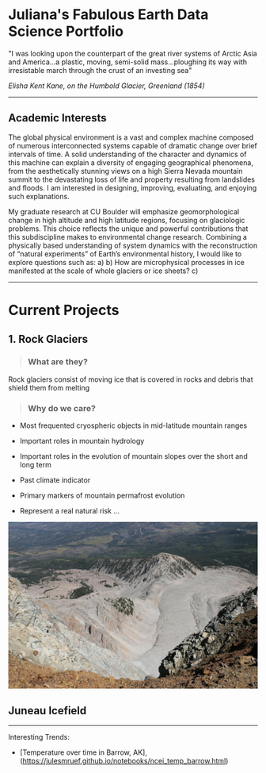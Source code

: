 # Juliana's Fabulous Earth Data Science Portfolio



"I was looking upon the counterpart of the great river systems of Arctic Asia and America...a plastic, moving, semi-solid mass...ploughing its way with irresistable march through the crust of an investing sea" 

*Elisha Kent Kane, on the Humbold Glacier, Greenland (1854)*


***

## Academic Interests

The global physical environment is a vast and complex machine composed of numerous interconnected systems capable of dramatic change over brief intervals of time. A solid understanding of the character and dynamics of this machine can explain a diversity of engaging geographical phenomena, from the aesthetically stunning views on a high Sierra Nevada mountain summit to the devastating loss of life and property resulting from landslides and floods. I am interested in designing, improving, evaluating, and enjoying such explanations.

My graduate research at CU Boulder will emphasize geomorphological change in high altitude and high latitude regions, focusing on glaciologic problems. This choice reflects the unique and powerful contributions that this subdiscipline makes to environmental change research. Combining a physically based understanding of system dynamics with the reconstruction of “natural experiments” of Earth’s environmental history, I would like to explore questions such as: 
a) 
b) How are microphysical processes in ice manifested at the scale of whole glaciers or ice sheets? 
c)

***
# Current Projects

## 1. Rock Glaciers
> ### What are they? 
Rock glaciers consist of moving ice that is covered in rocks and debris that shield them from melting

> ### Why do we care?

- Most	frequented cryospheric objects in	mid-latitude	mountain	ranges		

- Important	roles	in	mountain hydrology

- Important	roles	in	the	evolution	of	mountain slopes	over	the	short	and	long term

- Past climate indicator

- Primary	markers	of	mountain	permafrost	evolution

- Represent	a	real	natural risk …

![Mt. Sopris, CO](img/Mt_Sopris.jpeg)

## Juneau Icefield 

***

Interesting Trends:  

* [Temperature over time in Barrow, AK],(https://julesmruef.github.io/notebooks/ncei_temp_barrow.html)


